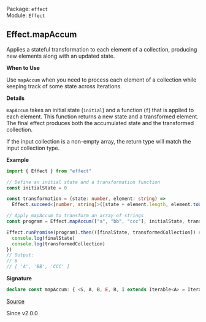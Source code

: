 Package: `effect`<br />
Module: `Effect`<br />

## Effect.mapAccum

Applies a stateful transformation to each element of a collection, producing
new elements along with an updated state.

**When to Use**

Use `mapAccum` when you need to process each element of a collection while
keeping track of some state across iterations.

**Details**

`mapAccum` takes an initial state (`initial`) and a function (`f`) that is
applied to each element. This function returns a new state and a transformed
element. The final effect produces both the accumulated state and the
transformed collection.

If the input collection is a non-empty array, the return type will match the
input collection type.

**Example**

```ts
import { Effect } from "effect"

// Define an initial state and a transformation function
const initialState = 0

const transformation = (state: number, element: string) =>
  Effect.succeed<[number, string]>([state + element.length, element.toUpperCase()])

// Apply mapAccum to transform an array of strings
const program = Effect.mapAccum(["a", "bb", "ccc"], initialState, transformation)

Effect.runPromise(program).then(([finalState, transformedCollection]) => {
  console.log(finalState)
  console.log(transformedCollection)
})
// Output:
// 6
// [ 'A', 'BB', 'CCC' ]
```

**Signature**

```ts
declare const mapAccum: { <S, A, B, E, R, I extends Iterable<A> = Iterable<A>>(initial: S, f: (state: S, a: RA.ReadonlyArray.Infer<I>, i: number) => Effect<readonly [S, B], E, R>): (elements: I) => Effect<[S, RA.ReadonlyArray.With<I, B>], E, R>; <A, S, B, E, R, I extends Iterable<A> = Iterable<A>>(elements: I, initial: S, f: (state: S, a: RA.ReadonlyArray.Infer<I>, i: number) => Effect<readonly [S, B], E, R>): Effect<[S, RA.ReadonlyArray.With<I, B>], E, R>; }
```

[Source](https://github.com/Effect-TS/effect/tree/main/packages/effect/src/Effect.ts#L5190)

Since v2.0.0